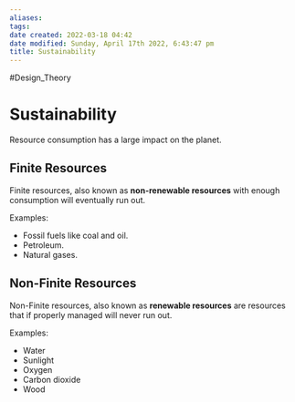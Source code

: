 ```yaml
---
aliases: 
tags: 
date created: 2022-03-18 04:42
date modified: Sunday, April 17th 2022, 6:43:47 pm
title: Sustainability
---
```


#Design_Theory

# Sustainability

Resource consumption has a large impact on the planet.

## Finite Resources

Finite resources, also known as **non-renewable resources** with enough consumption will eventually run out.

Examples:

- Fossil fuels like coal and oil.
- Petroleum.
- Natural gases.

## Non-Finite Resources

Non-Finite resources, also known as **renewable resources** are resources that if properly managed will never run out.

Examples:

- Water
- Sunlight
- Oxygen
- Carbon dioxide
- Wood
